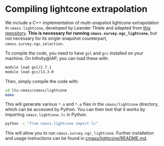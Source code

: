 
Compiling lightcone extrapolation
=================================


We include a C++ implementation of multi-snapshot lightcone extrapolation in `cmass.lightcone`, developed by Leander Thiele and adapted from [this repository](https://github.com/leanderthiele/nuvoid_production). **This is necessary for running `cmass.survey.ngc_lightcone`**, but not necessary for its single-snapshot counterpart, `cmass.survey.ngc_selection`.

To compile the code, you need to have `gsl` and `gcc` installed on your machine. On Infinity@IAP, you can load these with:
```bash
module load gsl/2.7.1
module load gcc/13.3.0
```
Then, simply compile the code with:
```bash
cd ltu-cmass/cmass/lightcone
make
```
This will generate various `*.o` and `*.a` files in the `cmass/lightcone` directory, which can be accessed by Python. You can then test that it works by importing `cmass.lightcone.lc` in Python.
```bash
python -c "from cmass.lightcone import lc"
```
This will allow you to run `cmass.survey.ngc_lightcone`. Further installation and usage instructions can be found in [cmass/lightcone/README.md](../../cmass/lightcone/README.md).